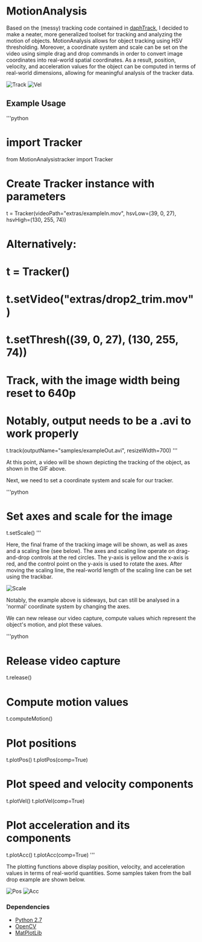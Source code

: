 # MotionAnalysis

Based on the (messy) tracking code contained in [daphTrack](https://github.com/haydengunraj/daphTrack), I decided to make a neater, more generalized toolset for tracking and analyzing the motion of objects. MotionAnalysis allows for object tracking using HSV thresholding. Moreover, a coordinate system and scale can be set on the video using simple drag and drop commands in order to convert image coordinates into real-world spatial coordinates. As a result, position, velocity, and acceleration values for the object can be computed in terms of real-world dimensions, allowing for meaningful analysis of the tracker data.

![Track](https://github.com/haydengunraj/MotionAnalysis/blob/master/samples/tracking.gif "Tracking")
![Vel](https://github.com/haydengunraj/MotionAnalysis/blob/master/samples/velocity.png "Velocity")

## Example Usage

'''python
# import Tracker
from MotionAnalysistracker import Tracker

# Create Tracker instance with parameters
t = Tracker(videoPath="extras/exampleIn.mov", hsvLow=(39, 0, 27), hsvHigh=(130, 255, 74))

# Alternatively:
#   t = Tracker()
#   t.setVideo("extras/drop2_trim.mov")
#   t.setThresh((39, 0, 27), (130, 255, 74))

# Track, with the image width being reset to 640p
# Notably, output needs to be a .avi to work properly
t.track(outputName="samples/exampleOut.avi", resizeWidth=700)
'''

At this point, a video will be shown depicting the tracking of the object, as shown in the GIF above.

Next, we need to set a coordinate system and scale for our tracker.

'''python
# Set axes and scale for the image
t.setScale()
'''

Here, the final frame of the tracking image will be shown, as well as axes and a scaling line (see below). The axes and scaling line operate on drag-and-drop controls at the red circles. The y-axis is yellow and the x-axis is red, and the control point on the y-axis is used to rotate the axes. After moving the scaling line, the real-world length of the scaling line can be set using the trackbar.

![Scale](https://github.com/haydengunraj/MotionAnalysis/blob/master/samples/axes.png "Scaling")

Notably, the example above is sideways, but can still be analysed in a 'normal' coordinate system by changing the axes.

We can new release our video capture, compute values which represent the object's motion, and plot these values.

'''python
# Release video capture
t.release()

# Compute motion values
t.computeMotion()

# Plot positions
t.plotPos()
t.plotPos(comp=True)

# Plot speed and velocity components
t.plotVel()
t.plotVel(comp=True)

# Plot acceleration and its components
t.plotAcc()
t.plotAcc(comp=True)
'''

The plotting functions above display position, velocity, and acceleration values in terms of real-world quantities. Some samples taken from the ball drop example are shown below.

![Pos](https://github.com/haydengunraj/MotionAnalysis/blob/master/samples/position.png "Position")
![Acc](https://github.com/haydengunraj/MotionAnalysis/blob/master/samples/acceleration.png "Acceleration")

### Dependencies

- [Python 2.7](https://www.python.org/downloads/)
- [OpenCV](http://opencv.org/)
- [MatPlotLib](http://www.numpy.org/)
